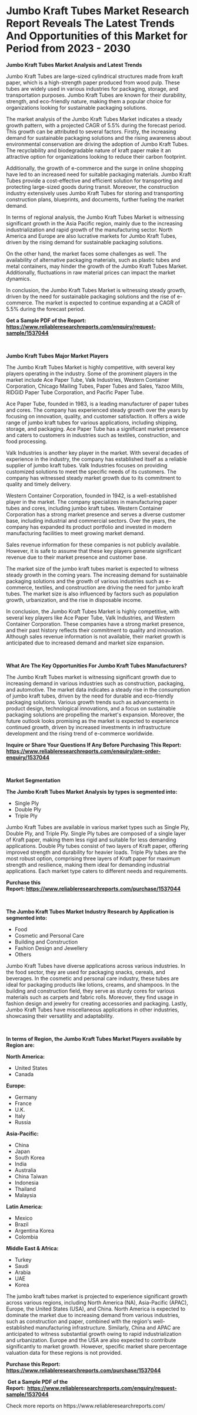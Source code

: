 <p><h1>Jumbo Kraft Tubes Market Research Report Reveals The Latest Trends And Opportunities of this Market for Period from 2023 - 2030</h1></p><p><strong>Jumbo Kraft Tubes Market Analysis and Latest Trends</strong></p>
<p><p>Jumbo Kraft Tubes are large-sized cylindrical structures made from kraft paper, which is a high-strength paper produced from wood pulp. These tubes are widely used in various industries for packaging, storage, and transportation purposes. Jumbo Kraft Tubes are known for their durability, strength, and eco-friendly nature, making them a popular choice for organizations looking for sustainable packaging solutions.</p><p>The market analysis of the Jumbo Kraft Tubes Market indicates a steady growth pattern, with a projected CAGR of 5.5% during the forecast period. This growth can be attributed to several factors. Firstly, the increasing demand for sustainable packaging solutions and the rising awareness about environmental conservation are driving the adoption of Jumbo Kraft Tubes. The recyclability and biodegradable nature of kraft paper make it an attractive option for organizations looking to reduce their carbon footprint.</p><p>Additionally, the growth of e-commerce and the surge in online shopping have led to an increased need for suitable packaging materials. Jumbo Kraft Tubes provide a cost-effective and efficient solution for transporting and protecting large-sized goods during transit. Moreover, the construction industry extensively uses Jumbo Kraft Tubes for storing and transporting construction plans, blueprints, and documents, further fueling the market demand.</p><p>In terms of regional analysis, the Jumbo Kraft Tubes Market is witnessing significant growth in the Asia Pacific region, mainly due to the increasing industrialization and rapid growth of the manufacturing sector. North America and Europe are also lucrative markets for Jumbo Kraft Tubes, driven by the rising demand for sustainable packaging solutions.</p><p>On the other hand, the market faces some challenges as well. The availability of alternative packaging materials, such as plastic tubes and metal containers, may hinder the growth of the Jumbo Kraft Tubes Market. Additionally, fluctuations in raw material prices can impact the market dynamics.</p><p>In conclusion, the Jumbo Kraft Tubes Market is witnessing steady growth, driven by the need for sustainable packaging solutions and the rise of e-commerce. The market is expected to continue expanding at a CAGR of 5.5% during the forecast period.</p></p>
<p><strong>Get a Sample PDF of the Report:&nbsp; <a href="https://www.reliableresearchreports.com/enquiry/request-sample/1537044">https://www.reliableresearchreports.com/enquiry/request-sample/1537044</a></strong></p>
<p>&nbsp;</p>
<p><strong>Jumbo Kraft Tubes Major Market Players</strong></p>
<p><p>The Jumbo Kraft Tubes Market is highly competitive, with several key players operating in the industry. Some of the prominent players in the market include Ace Paper Tube, Valk Industries, Western Container Corporation, Chicago Mailing Tubes, Paper Tubes and Sales, Yazoo Mills, RIDGID Paper Tube Corporation, and Pacific Paper Tube.</p><p>Ace Paper Tube, founded in 1983, is a leading manufacturer of paper tubes and cores. The company has experienced steady growth over the years by focusing on innovation, quality, and customer satisfaction. It offers a wide range of jumbo kraft tubes for various applications, including shipping, storage, and packaging. Ace Paper Tube has a significant market presence and caters to customers in industries such as textiles, construction, and food processing.</p><p>Valk Industries is another key player in the market. With several decades of experience in the industry, the company has established itself as a reliable supplier of jumbo kraft tubes. Valk Industries focuses on providing customized solutions to meet the specific needs of its customers. The company has witnessed steady market growth due to its commitment to quality and timely delivery.</p><p>Western Container Corporation, founded in 1942, is a well-established player in the market. The company specializes in manufacturing paper tubes and cores, including jumbo kraft tubes. Western Container Corporation has a strong market presence and serves a diverse customer base, including industrial and commercial sectors. Over the years, the company has expanded its product portfolio and invested in modern manufacturing facilities to meet growing market demand.</p><p>Sales revenue information for these companies is not publicly available. However, it is safe to assume that these key players generate significant revenue due to their market presence and customer base.</p><p>The market size of the jumbo kraft tubes market is expected to witness steady growth in the coming years. The increasing demand for sustainable packaging solutions and the growth of various industries such as e-commerce, textiles, and construction are driving the need for jumbo kraft tubes. The market size is also influenced by factors such as population growth, urbanization, and the rise in disposable income.</p><p>In conclusion, the Jumbo Kraft Tubes Market is highly competitive, with several key players like Ace Paper Tube, Valk Industries, and Western Container Corporation. These companies have a strong market presence, and their past history reflects their commitment to quality and innovation. Although sales revenue information is not available, their market growth is anticipated due to increased demand and market size expansion.</p></p>
<p>&nbsp;</p>
<p><strong>What Are The Key Opportunities For Jumbo Kraft Tubes Manufacturers?</strong></p>
<p><p>The Jumbo Kraft Tubes market is witnessing significant growth due to increasing demand in various industries such as construction, packaging, and automotive. The market data indicates a steady rise in the consumption of jumbo kraft tubes, driven by the need for durable and eco-friendly packaging solutions. Various growth trends such as advancements in product design, technological innovations, and a focus on sustainable packaging solutions are propelling the market's expansion. Moreover, the future outlook looks promising as the market is expected to experience continued growth, driven by increased investments in infrastructure development and the rising trend of e-commerce worldwide.</p></p>
<p><strong>Inquire or Share Your Questions If Any Before Purchasing This Report: <a href="https://www.reliableresearchreports.com/enquiry/pre-order-enquiry/1537044">https://www.reliableresearchreports.com/enquiry/pre-order-enquiry/1537044</a></strong></p>
<p>&nbsp;</p>
<p><strong>Market Segmentation</strong></p>
<p><strong>The Jumbo Kraft Tubes Market Analysis by types is segmented into:</strong></p>
<p><ul><li>Single Ply</li><li>Double Ply</li><li>Triple Ply</li></ul></p>
<p><p>Jumbo Kraft Tubes are available in various market types such as Single Ply, Double Ply, and Triple Ply. Single Ply tubes are composed of a single layer of Kraft paper, making them less rigid and suitable for less demanding applications. Double Ply tubes consist of two layers of Kraft paper, offering improved strength and durability for heavier loads. Triple Ply tubes are the most robust option, comprising three layers of Kraft paper for maximum strength and resilience, making them ideal for demanding industrial applications. Each market type caters to different needs and requirements.</p></p>
<p><strong>Purchase this Report:&nbsp;<a href="https://www.reliableresearchreports.com/purchase/1537044">https://www.reliableresearchreports.com/purchase/1537044</a></strong></p>
<p>&nbsp;</p>
<p><strong>The Jumbo Kraft Tubes Market Industry Research by Application is segmented into:</strong></p>
<p><ul><li>Food</li><li>Cosmetic and Personal Care</li><li>Building and Construction</li><li>Fashion Design and Jewellery</li><li>Others</li></ul></p>
<p><p>Jumbo Kraft Tubes have diverse applications across various industries. In the food sector, they are used for packaging snacks, cereals, and beverages. In the cosmetic and personal care industry, these tubes are ideal for packaging products like lotions, creams, and shampoos. In the building and construction field, they serve as sturdy cores for various materials such as carpets and fabric rolls. Moreover, they find usage in fashion design and jewelry for creating accessories and packaging. Lastly, Jumbo Kraft Tubes have miscellaneous applications in other industries, showcasing their versatility and adaptability.</p></p>
<p>&nbsp;</p>
<p><strong>In terms of Region, the Jumbo Kraft Tubes Market Players available by Region are:</strong></p>
<p>
    <p> <strong> North America: </strong>
        <ul>
            <li>United States</li>
            <li>Canada</li>
        </ul>
        </p> 
    <p> <strong> Europe: </strong>
        <ul>
            <li>Germany</li>
            <li>France</li>
            <li>U.K.</li>
            <li>Italy</li>
            <li>Russia</li>
        </ul>
        </p> 
    <p> <strong> Asia-Pacific: </strong>
        <ul>
            <li>China</li>
            <li>Japan</li>
            <li>South Korea</li>
            <li>India</li>
            <li>Australia</li>
            <li>China Taiwan</li>
            <li>Indonesia</li>
            <li>Thailand</li>
            <li>Malaysia</li>
        </ul>
        </p> 
    <p> <strong> Latin America: </strong>
        <ul>
            <li>Mexico</li>
            <li>Brazil</li>
            <li>Argentina Korea</li>
            <li>Colombia</li>
        </ul>
        </p> 
    <p> <strong> Middle East & Africa: </strong>
        <ul>
            <li>Turkey</li>
            <li>Saudi</li>
            <li>Arabia</li>
            <li>UAE</li>
            <li>Korea</li>
        </ul>
    </p>
    </p>
<p><p>The jumbo kraft tubes market is projected to experience significant growth across various regions, including North America (NA), Asia-Pacific (APAC), Europe, the United States (USA), and China. North America is expected to dominate the market due to increasing demand from various industries, such as construction and paper, combined with the region's well-established manufacturing infrastructure. Similarly, China and APAC are anticipated to witness substantial growth owing to rapid industrialization and urbanization. Europe and the USA are also expected to contribute significantly to market growth. However, specific market share percentage valuation data for these regions is not provided.</p></p>
<p><strong>Purchase this Report: <a href="https://www.reliableresearchreports.com/purchase/1537044">https://www.reliableresearchreports.com/purchase/1537044</a></strong></p>
<p>&nbsp;<strong>Get a Sample PDF of the Report:&nbsp;&nbsp;<a href="https://www.reliableresearchreports.com/enquiry/request-sample/1537044">https://www.reliableresearchreports.com/enquiry/request-sample/1537044</a></strong></p>
<p><strong></strong></p>
<p>Check more reports on https://www.reliableresearchreports.com/</p>
